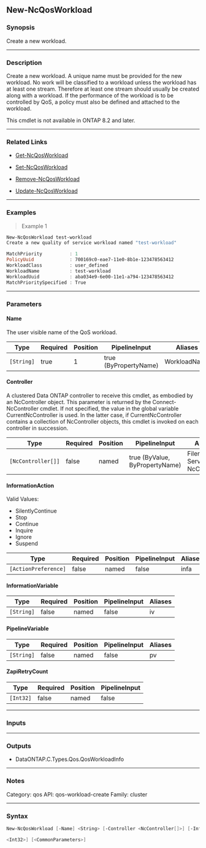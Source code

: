 New-NcQosWorkload
-----------------

### Synopsis
Create a new workload.

---

### Description

Create a new workload.  A unique name must be provided for the new workload.  No work will be classified to a workload unless the workload has at least one stream.  Therefore at least one stream should usually be created along with a workload.  If the performance of the workload is to be controlled by QoS, a policy must also be defined and attached to the workload.

This cmdlet is not available in ONTAP 8.2 and later.

---

### Related Links
* [Get-NcQosWorkload](Get-NcQosWorkload)

* [Set-NcQosWorkload](Set-NcQosWorkload)

* [Remove-NcQosWorkload](Remove-NcQosWorkload)

* [Update-NcQosWorkload](Update-NcQosWorkload)

---

### Examples
> Example 1

```PowerShell
New-NcQosWorkload test-workload
Create a new quality of service workload named "test-workload"

MatchPriority          : 1
PolicyUuid             : 700169c0-eae7-11e0-8b1e-123478563412
WorkloadClass          : user_defined
WorkloadName           : test-workload
WorkloadUuid           : aba034e9-6e00-11e1-a794-123478563412
MatchPrioritySpecified : True

```

---

### Parameters
#### **Name**
The user visible name of the QoS workload.

|Type      |Required|Position|PipelineInput        |Aliases     |
|----------|--------|--------|---------------------|------------|
|`[String]`|true    |1       |true (ByPropertyName)|WorkloadName|

#### **Controller**
A clustered Data ONTAP controller to receive this cmdlet, as embodied by an NcController object.  This parameter is returned by the Connect-NcController cmdlet.  If not specified, the value in the global variable CurrentNcController is used.  In the latter case, if CurrentNcController contains a collection of NcController objects, this cmdlet is invoked on each controller in succession.

|Type              |Required|Position|PipelineInput                 |Aliases                          |
|------------------|--------|--------|------------------------------|---------------------------------|
|`[NcController[]]`|false   |named   |true (ByValue, ByPropertyName)|Filer<br/>Server<br/>NcController|

#### **InformationAction**

Valid Values:

* SilentlyContinue
* Stop
* Continue
* Inquire
* Ignore
* Suspend

|Type                |Required|Position|PipelineInput|Aliases|
|--------------------|--------|--------|-------------|-------|
|`[ActionPreference]`|false   |named   |false        |infa   |

#### **InformationVariable**

|Type      |Required|Position|PipelineInput|Aliases|
|----------|--------|--------|-------------|-------|
|`[String]`|false   |named   |false        |iv     |

#### **PipelineVariable**

|Type      |Required|Position|PipelineInput|Aliases|
|----------|--------|--------|-------------|-------|
|`[String]`|false   |named   |false        |pv     |

#### **ZapiRetryCount**

|Type     |Required|Position|PipelineInput|
|---------|--------|--------|-------------|
|`[Int32]`|false   |named   |false        |

---

### Inputs

---

### Outputs
* DataONTAP.C.Types.Qos.QosWorkloadInfo

---

### Notes
Category: qos
API: qos-workload-create
Family: cluster

---

### Syntax
```PowerShell
New-NcQosWorkload [-Name] <String> [-Controller <NcController[]>] [-InformationAction <ActionPreference>] [-InformationVariable <String>] [-PipelineVariable <String>] [-ZapiRetryCount 
```
```PowerShell
<Int32>] [<CommonParameters>]
```
